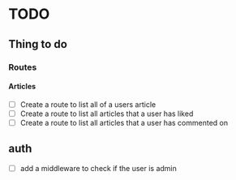 # TODO

## Thing to do 

### Routes

#### Articles

- [ ] Create a route to list all of a users article
- [ ] Create a route to list all articles that a user has liked
- [ ] Create a route to list all articles that a user has commented on

## auth

- [ ] add a middleware to check if the user is admin